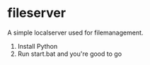 # fileserver
A simple localserver used for filemanagement.

1. Install Python
2. Run start.bat and you're good to go
